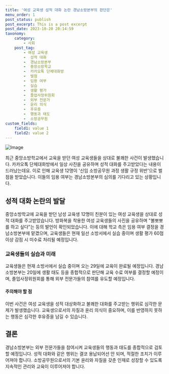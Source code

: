```yaml
---
title: '여성 교육생 성적 대화 논란 경남소방본부의 판단은'
menu_order: 1
post_status: publish
post_excerpt: This is a post excerpt
post_date: 2023-10-20 20:14:59
taxonomy:
    category:
        - 사회
    post_tag:
        - 여성 교육생
        -  성적 대화
        -  경남소방본부
        -  중앙소방학교
        -  카카오톡 단체대화방
        -  벌점
        -  임용 여부
        -  실습
        -  생활 평가
        -  졸업사정위원회
        -  외부 전문가
        -  윤리 의식
        -  후유증
        -  행동과 태도
        -  소방공무원
custom_fields:
    field1: value 1
    field2: value 2
---
```


![Image](https://imgnews.pstatic.net/image/082/2024/02/06/0001254643_001_20240206180801180.jpg?type=w647)


최근 중앙소방학교에서 교육을 받던 여성 교육생들을 상대로 불쾌한 사건이 발생했습니다. 카카오톡 단체대화방에서 일상 사진을 공유하며 성적 대화를 주고받았다는 내용이 드러났는데요. 이로 인해 교육생 12명이 '신임 소방공무원 과정 생활 규정 위반'으로 벌점을 받았습니다. 이들의 임용 여부는 경남소방본부의 심의를 기다리고 있는 상황입니다.

## 성적 대화 논란의 발달
중앙소방학교에 교육을 받던 남성 교육생 12명이 친분이 있는 여성 교육생을 상대로 성적 대화를 주고받았습니다. 방화복을 착용한 여성 교육생들의 사진을 공유하며 "볼뽀뽀를 하고 싶다"는 등의 발언이 확인되었습니다. 이에 대해 학교 측은 임용 여부 결정을 경남소방본부에 맡겼으며, 교육생들은 현재 일선 소방서에서 실습 중이며 생활 평가 60점 이상 감점 시 미수료 처리될 예정입니다.

### 교육생들의 실습과 미래
교육생들은 현재 소방서에서 실습 중이며 오는 29일에 교육이 완료될 예정입니다. 경남소방본부는 20일에 생활 태도 등을 종합적으로 판단해 교육 수료 여부를 결정할 예정이며, 졸업사정위원회를 통해 외부 전문가들의 참여를 유도할 예정입니다.

#### 주의해야 할 점
이번 사건은 여성 교육생을 성적 대상화하고 불쾌한 대화를 주고받는 행위로 심각한 문제가 발생했습니다. 교육생으로서의 자질과 윤리 의식이 중요하며, 이를 반영하지 못하는 행동은 심각한 후유증을 남길 수 있습니다.

## 결론
경남소방본부는 외부 전문가들을 참여시켜 교육생들의 행동과 태도를 종합적으로 검토할 예정입니다. 성적 대화와 같은 행위는 결코 용납되어선 안 되며, 적절한 조치가 이루어져야 합니다. 소방공무원으로서의 기본 윤리와 자질을 갖춘 인재로 성장할 수 있도록 지속적인 관리와 교육이 이루어져야 합니다.
